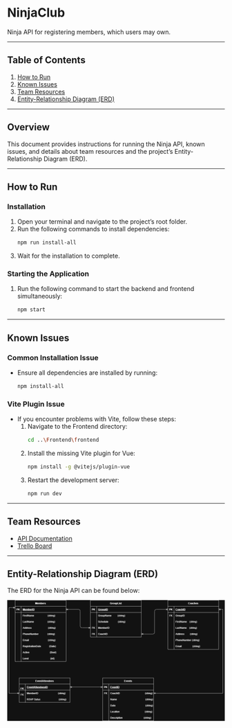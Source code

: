 # NinjaClub

Ninja API for registering members, which users may own.

---

## Table of Contents
1. [How to Run](#how-to-run)
2. [Known Issues](#known-issues)
3. [Team Resources](#team-resources)
4. [Entity-Relationship Diagram (ERD)](#entity-relationship-diagram-erd)

---

## Overview

This document provides instructions for running the Ninja API, known issues, and details about team resources and the project’s Entity-Relationship Diagram (ERD).

---

## How to Run

### Installation
1. Open your terminal and navigate to the project’s root folder.
2. Run the following commands to install dependencies:
   ```bash
   npm run install-all
   ```
3. Wait for the installation to complete.

### Starting the Application
1. Run the following command to start the backend and frontend simultaneously:
   ```bash
   npm start
   ```

---

## Known Issues

### Common Installation Issue
- Ensure all dependencies are installed by running:
  ```bash
  npm install-all
  ```

### Vite Plugin Issue
- If you encounter problems with Vite, follow these steps:
  1. Navigate to the Frontend directory:
     ```bash
     cd ..\Frontend\frontend
     ```
  2. Install the missing Vite plugin for Vue:
     ```bash
     npm install -g @vitejs/plugin-vue
     ```
  3. Restart the development server:
     ```bash
     npm run dev
     ```

---

## Team Resources

- [API Documentation](https://studio.apicur.io/apis/112836)
- [Trello Board](https://trello.com/b/aCpIO62f/ninja-klubi-api)

---

## Entity-Relationship Diagram (ERD)

The ERD for the Ninja API can be found below:

![ERD diagram](NinjaClub/Ninja.drawio.png)

